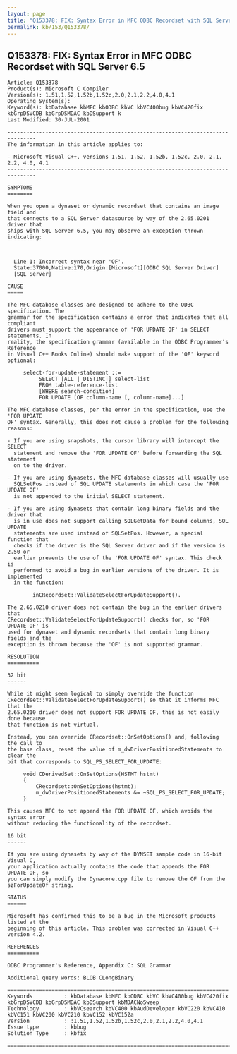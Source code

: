 ```yaml
---
layout: page
title: "Q153378: FIX: Syntax Error in MFC ODBC Recordset with SQL Server 6.5"
permalink: kb/153/Q153378/
---
```


## Q153378: FIX: Syntax Error in MFC ODBC Recordset with SQL Server 6.5

	Article: Q153378
	Product(s): Microsoft C Compiler
	Version(s): 1.51,1.52,1.52b,1.52c,2.0,2.1,2.2,4.0,4.1
	Operating System(s): 
	Keyword(s): kbDatabase kbMFC kbODBC kbVC kbVC400bug kbVC420fix kbGrpDSVCDB kbGrpDSMDAC kbDSupport k
	Last Modified: 30-JUL-2001
	
	-------------------------------------------------------------------------------
	The information in this article applies to:
	
	- Microsoft Visual C++, versions 1.51, 1.52, 1.52b, 1.52c, 2.0, 2.1, 2.2, 4.0, 4.1 
	-------------------------------------------------------------------------------
	
	SYMPTOMS
	========
	
	When you open a dynaset or dynamic recordset that contains an image field and
	that connects to a SQL Server datasource by way of the 2.65.0201 driver that
	ships with SQL Server 6.5, you may observe an exception thrown indicating:
	
	  
	
	  Line 1: Incorrect syntax near 'OF'.
	  State:37000,Native:170,Origin:[Microsoft][ODBC SQL Server Driver]
	  [SQL Server]
	
	CAUSE
	=====
	
	The MFC database classes are designed to adhere to the ODBC specification. The
	grammar for the specification contains a error that indicates that all compliant
	drivers must support the appearance of 'FOR UPDATE OF' in SELECT statements. In
	reality, the specification grammar (available in the ODBC Programmer's Reference
	in Visual C++ Books Online) should make support of the 'OF' keyword optional:
	
	     select-for-update-statement ::=
	          SELECT [ALL | DISTINCT] select-list
	          FROM table-reference-list
	          [WHERE search-condition]
	          FOR UPDATE [OF column-name [, column-name]...]
	
	The MFC database classes, per the error in the specification, use the 'FOR UPDATE
	OF' syntax. Generally, this does not cause a problem for the following reasons:
	
	- If you are using snapshots, the cursor library will intercept the SELECT
	  statement and remove the 'FOR UPDATE OF' before forwarding the SQL statement
	  on to the driver.
	
	- If you are using dynasets, the MFC database classes will usually use
	  SQLSetPos instead of SQL UPDATE statements in which case the 'FOR UPDATE OF'
	  is not appended to the initial SELECT statement.
	
	- If you are using dynasets that contain long binary fields and the driver that
	  is in use does not support calling SQLGetData for bound columns, SQL UPDATE
	  statements are used instead of SQLSetPos. However, a special function that
	  checks if the driver is the SQL Server driver and if the version is 2.50 or
	  earlier prevents the use of the 'FOR UPDATE OF' syntax. This check is
	  performed to avoid a bug in earlier versions of the driver. It is implemented
	  in the function:
	
	        inCRecordset::ValidateSelectForUpdateSupport().
	
	The 2.65.0210 driver does not contain the bug in the earlier drivers that
	CRecordset::ValidateSelectForUpdateSupport() checks for, so 'FOR UPDATE OF' is
	used for dynaset and dynamic recordsets that contain long binary fields and the
	exception is thrown because the 'OF' is not supported grammar.
	
	RESOLUTION
	==========
	
	32 bit
	------
	
	While it might seem logical to simply override the function
	CRecordset::ValidateSelectForUpdateSupport() so that it informs MFC that the
	2.65.0210 driver does not support FOR UPDATE OF, this is not easily done because
	that function is not virtual.
	
	Instead, you can override CRecordset::OnSetOptions() and, following the call to
	the base class, reset the value of m_dwDriverPositionedStatements to clear the
	bit that corresponds to SQL_PS_SELECT_FOR_UPDATE:
	
	     void CDerivedSet::OnSetOptions(HSTMT hstmt)
	     {
	         CRecordset::OnSetOptions(hstmt);
	         m_dwDriverPositionedStatements &= ~SQL_PS_SELECT_FOR_UPDATE;
	     }
	
	This causes MFC to not append the FOR UPDATE OF, which avoids the syntax error
	without reducing the functionality of the recordset.
	
	16 bit
	------
	
	If you are using dynasets by way of the DYNSET sample code in 16-bit Visual C,
	your application actually contains the code that appends the FOR UPDATE OF, so
	you can simply modify the Dynacore.cpp file to remove the OF from the
	szForUpdateOf string.
	
	STATUS
	======
	
	Microsoft has confirmed this to be a bug in the Microsoft products listed at the
	beginning of this article. This problem was corrected in Visual C++ version 4.2.
	
	REFERENCES
	==========
	
	ODBC Programmer's Reference, Appendix C: SQL Grammar
	
	Additional query words: BLOB CLongBinary
	
	======================================================================
	Keywords          : kbDatabase kbMFC kbODBC kbVC kbVC400bug kbVC420fix kbGrpDSVCDB kbGrpDSMDAC kbDSupport kbMDACNoSweep 
	Technology        : kbVCsearch kbVC400 kbAudDeveloper kbVC220 kbVC410 kbVC151 kbVC200 kbVC210 kbVC152 kbVC152a
	Version           : :1.51,1.52,1.52b,1.52c,2.0,2.1,2.2,4.0,4.1
	Issue type        : kbbug
	Solution Type     : kbfix
	
	=============================================================================
	
